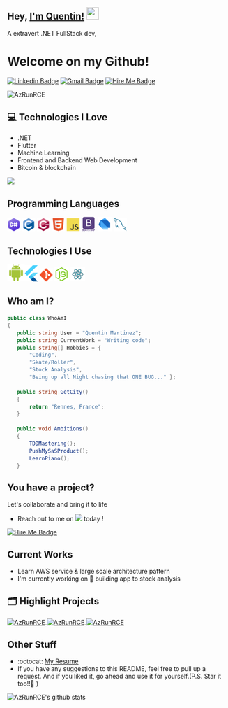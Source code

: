 ## Hey, [I'm Quentin!]() <img src="https://media.giphy.com/media/hvRJCLFzcasrR4ia7z/giphy.gif" width="28px" height="28px">

A extravert .NET FullStack dev,
<h1>Welcome on my Github!</h1> 

[![Linkedin Badge](https://img.shields.io/badge/LinkedIn-0077B5?style=for-the-badge&logo=linkedin&logoColor=white)](https://fr.linkedin.com/in/quentin--martinez) 
[![Gmail Badge](https://img.shields.io/badge/contact@qmartinez.com-D14836?style=for-the-badge&logo=gmail&logoColor=white)](mailto:contact@qmartinez.com)
[![Hire Me Badge](https://img.shields.io/badge/Malt-F38020?style=for-the-badge&logo=Cloudflare%20Pages&logoColor=white)](https://www.malt.fr/profile/quentinmartinez) 

<p align="left"> <img src="https://komarev.com/ghpvc/?username=AzRunRCE" alt="AzRunRCE" /> </p>

## :computer: Technologies I Love
* .NET
* Flutter
* Machine Learning
* Frontend and Backend Web Development
* Bitcoin & blockchain


<img src = "https://github-readme-stats.vercel.app/api/top-langs/?username=AzRunRCE&layout=compact">

## Programming Languages
 <img src = 'https://github.com/AzRunRCE/AzRunRCE/blob/main/images/csharp.png' width='30'/> <img src = 'https://github.com/AzRunRCE/AzRunRCE/blob/main/images/c-original.svg' width='30'/> <img src = 'https://github.com/AzRunRCE/AzRunRCE/blob/main/images/cpp.svg' width='30'/>   <img src = 'https://github.com/AzRunRCE/AzRunRCE/blob/main/images/html.svg' width='30'/> <img src = 'https://github.com/AzRunRCE/AzRunRCE/blob/main/images/js.svg' width='30'/> <img src = 'https://github.com/AzRunRCE/AzRunRCE/blob/main/images/bootstrap.svg' width='33'/> <img src = 'https://github.com/AzRunRCE/AzRunRCE/blob/main/images/dart.svg' width='33'/> 
 <img src = 'https://github.com/AzRunRCE/AzRunRCE/blob/main/images/sql.svg' width='30'/> 
 ## Technologies I Use
 <img src = 'https://github.com/AzRunRCE/AzRunRCE/blob/main/images/android.svg' height='40'/><img src = 'https://github.com/AzRunRCE/AzRunRCE/blob/main/images/flutter-logo.svg' width='30'/> <img src = 'https://github.com/AzRunRCE/AzRunRCE/blob/main/images/git.svg' width='30'/> <img src = 'https://github.com/AzRunRCE/AzRunRCE/blob/main/images/nodejs.svg' width='33'/> <img src = 'https://github.com/AzRunRCE/AzRunRCE/blob/main/images/react.svg' width='33'/>
 
 
 ## Who am I?
 ```csharp
public class WhoAmI
{
    public string User = "Quentin Martinez";
    public string CurrentWork = "Writing code";
    public string[] Hobbies = {
        "Coding",
        "Skate/Roller",
        "Stock Analysis",
        "Being up all Night chasing that ONE BUG..." };

    public string GetCity()
    {
        return "Rennes, France";
    }

    public void Ambitions()
    {
        TDDMastering();
        PushMySaSProduct();
        LearnPiano();
    }
 ```

## You have a project?
Let's collaborate and bring it to life
 * Reach out to me on <img src = 'https://dam.malt.com/cms-front/maltLogo.png' width='50'/> today !

[![Hire Me Badge](https://img.shields.io/badge/Hire-me!%20-F38020?style=for-the-badge&logo=Cloudflare%20Pages&logoColor=white)](https://www.malt.fr/profile/quentinmartinez) 

<!--START_SECTION:waka-->
<!--END_SECTION:waka-->
 
## Current Works
 * Learn AWS service & large scale architecture pattern
 * I'm currently working on 🔭 building app to stock analysis


## 🗂️ Highlight Projects

<a href="https://github.com/AzRunRCE/CppHostCLR">
  <img align="center" src="https://github-readme-stats.vercel.app/api/pin/?username=AzRunRCE&repo=CppHostCLR&show_icons=true&line_height=27&title_color=6aa6f8&text_color=8a919a&icon_color=6aa6f8&bg_color=22272e" alt="AzRunRCE" />
</a>

<a href="https://github.com/AzRunRCE/WarGame">
  <img align="center" src="https://github-readme-stats.vercel.app/api/pin/?username=AzRunRCE&repo=WarGame&show_icons=true&line_height=27&title_color=6aa6f8&text_color=8a919a&icon_color=6aa6f8&bg_color=22272e" alt="AzRunRCE" />
</a>
<a href="https://github.com/AzRunRCE/CppHostCLR">
  <img align="center" src="https://github-readme-stats.vercel.app/api/pin/?username=AzRunRCE&repo=Formation-.NET-Core&show_icons=true&line_height=27&title_color=6aa6f8&text_color=8a919a&icon_color=6aa6f8&bg_color=22272e" alt="AzRunRCE" />
</a>

 
## Other Stuff
  - :octocat: [My Resume](https://www.doyoubuzz.com/q-martinez)
  - If you have any suggestions to this README, feel free to pull up a request. And if you liked it, go ahead and use it for yourself.(P.S. Star it too!!:grimacing: )

![AzRunRCE's github stats](https://github-readme-stats.vercel.app/api?username=AzRunRCE&show_icons=true&hide=[%22issues%22])
 
 
